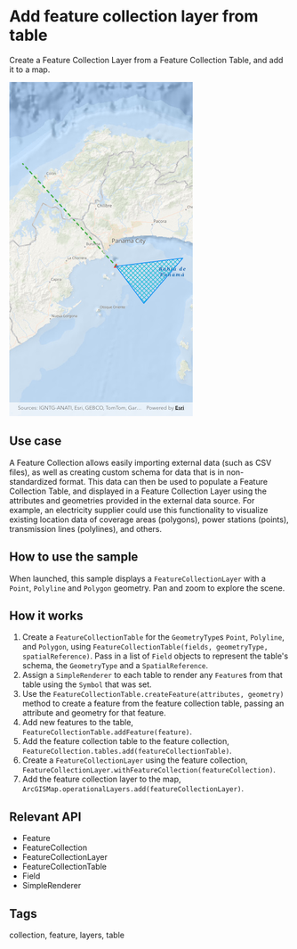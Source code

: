 # Add feature collection layer from table

Create a Feature Collection Layer from a Feature Collection Table, and add it to a map.

![Image of add feature collection layer from table](add_feature_collection_layer_from_table.png)

## Use case

A Feature Collection allows easily importing external data (such as CSV files), as well as creating custom schema for data that is in non-standardized format. This data can then be used to populate a Feature Collection Table, and displayed in a Feature Collection Layer using the attributes and geometries provided in the external data source. For example, an electricity supplier could use this functionality to visualize existing location data of coverage areas (polygons), power stations (points), transmission lines (polylines), and others.

## How to use the sample

When launched, this sample displays a `FeatureCollectionLayer` with a `Point`, `Polyline` and `Polygon` geometry. Pan and zoom to explore the scene.

## How it works

1. Create a `FeatureCollectionTable` for the `GeometryType`s `Point`, `Polyline`, and `Polygon`, using `FeatureCollectionTable(fields, geometryType, spatialReference)`. Pass in a list of `Field` objects to represent the table's schema, the `GeometryType` and a `SpatialReference`.
2. Assign a `SimpleRenderer` to each table to render any `Feature`s from that table using the `Symbol` that was set.
3. Use the `FeatureCollectionTable.createFeature(attributes, geometry)` method to create a feature from the feature collection table, passing an attribute and geometry for that feature.
4. Add new features to the table, `FeatureCollectionTable.addFeature(feature)`.
5. Add the feature collection table to the feature collection, `FeatureCollection.tables.add(featureCollectionTable)`.
6. Create a `FeatureCollectionLayer` using the feature collection, `FeatureCollectionLayer.withFeatureCollection(featureCollection)`.
7. Add the feature collection layer to the map, `ArcGISMap.operationalLayers.add(featureCollectionLayer)`.

## Relevant API

* Feature
* FeatureCollection
* FeatureCollectionLayer
* FeatureCollectionTable
* Field
* SimpleRenderer

## Tags

collection, feature, layers, table
